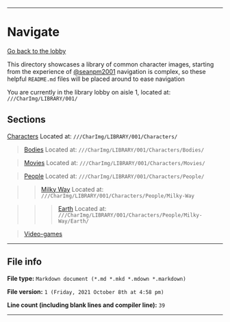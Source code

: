 
***

# Navigate

[Go back to the lobby](/CharImg/LIBRARY/)

This directory showcases a library of common character images, starting from the experience of [@seanpm2001](https://github.com/seanpm2001/) navigation is complex, so these helpful `README.md` files will be placed around to ease navigation

You are currently in the library lobby on aisle 1, located at: `///CharImg/LIBRARY/001/`

## Sections

[Characters](/CharImg/LIBRARY/001/Characters/) Located at: `///CharImg/LIBRARY/001/Characters/`

> [Bodies](/CharImg/LIBRARY/001/Characters/Bodies) Located at: `///CharImg/LIBRARY/001/Characters/Bodies/`

> [Movies](/CharImg/LIBRARY/001/Characters/Movies) Located at: `///CharImg/LIBRARY/001/Characters/Movies/`

> [People](/CharImg/LIBRARY/001/Characters/People/) Located at: `///CharImg/LIBRARY/001/Characters/People/`

> > [Milky Way](/CharImg/LIBRARY/001/Characters/People/Milky-Way/) Located at: `///CharImg/LIBRARY/001/Characters/People/Milky-Way`

> > > [Earth](/CharImg/LIBRARY/001/Characters/People/Milky-Way/Earth/) Located at: `///CharImg/LIBRARY/001/Characters/People/Milky-Way/Earth/`

> [Video-games](/CharImg/LIBRARY/001/Characters/Video-games/)

***

## File info

**File type:** `Markdown document (*.md *.mkd *.mdown *.markdown)`

**File version:** `1 (Friday, 2021 October 8th at 4:58 pm)`

**Line count (including blank lines and compiler line):** `39`

***
